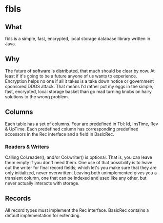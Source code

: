 # fbls

## What
fbls is a simple, fast, encrypted, local storage database library written in Java.

## Why
The future of software is distributed, that much should be clear by now. 
At least if it's going to be a future anyone of us wants to experience. 
Encryption helps no one if all it takes is a take down notice or government 
sponsored DDOS attack. That means I'd rather put my eggs in the simple, fast,
encrypted, local storage basket than go mad turning knobs on hairy solutions to
the wrong problem.

## Columns
Each table has a set of columns. Four are predefined in Tbl: Id, InsTime, 
Rev & UpTime. Each predefined column has corresponding predefined accessors in 
the Rec interface and a field in BasicRec.

### Readers & Writers
Calling Col.reader(), and/or Col.writer() is optional. That is, you can leave them
empty if you don't need them. One use of that possibility is to leave
out the writer for final record fields; which let's you make sure that they are
only initialized, never overwritten. Leaving both unimplemented gives you a 
transient column, one that can be indexed and used like any other, but never 
actually interacts with storage.

## Records
All record types must implement the Rec interface. BasicRec contains a default
implementation for extending.